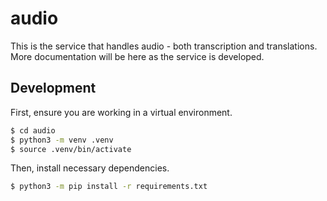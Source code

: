 # audio

This is the service that handles audio - both transcription and translations. More documentation will be here as the service is developed.

## Development

First, ensure you are working in a virtual environment.

```bash
$ cd audio
$ python3 -m venv .venv
$ source .venv/bin/activate
```

Then, install necessary dependencies.

```bash
$ python3 -m pip install -r requirements.txt
```